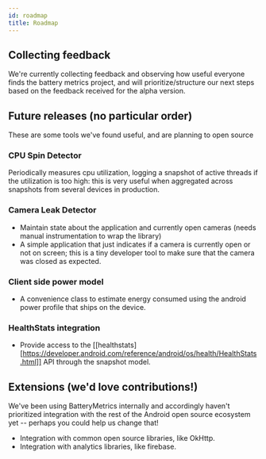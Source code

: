 ```yaml
---
id: roadmap
title: Roadmap
---
```


## Collecting feedback

We're currently collecting feedback and observing how useful everyone finds the battery metrics project, and will prioritize/structure our next steps based on the feedback received for the alpha version.

## Future releases (no particular order)
These are some tools we've found useful, and are planning to open source

### CPU Spin Detector
Periodically measures cpu utilization, logging a snapshot of active threads if the utilization is too high: this is very useful when aggregated across snapshots from several devices in production.

### Camera Leak Detector
- Maintain state about the application and currently open cameras (needs manual instrumentation to wrap the library)
- A simple application that just indicates if a camera is currently open or not on screen; this is a tiny developer tool to make sure that the camera was closed as expected.

### Client side power model
- A convenience class to estimate energy consumed using the android power profile that ships on the device.

### HealthStats integration
- Provide access to the [[healthstats][https://developer.android.com/reference/android/os/health/HealthStats.html]] API through the snapshot model.

## Extensions (we'd love contributions!)

We've been using BatteryMetrics internally and accordingly haven't prioritized integration with the rest of the Android open source ecosystem yet -- perhaps you could help us change that!

- Integration with common open source libraries, like OkHttp.
- Integration with analytics libraries, like firebase.
